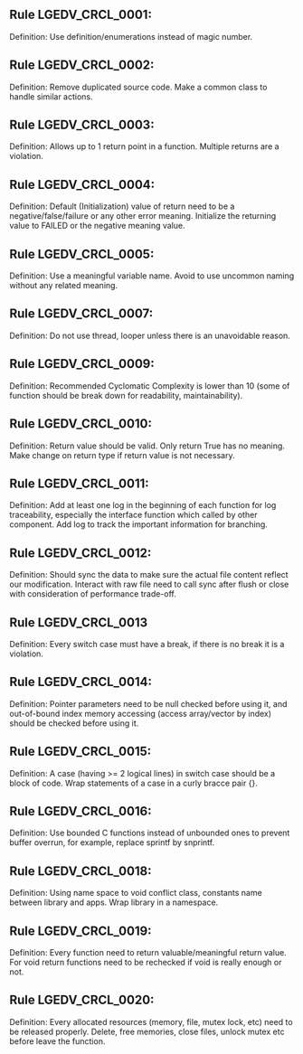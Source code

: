 ## Rule LGEDV_CRCL_0001:
Definition: Use definition/enumerations instead of magic number.

## Rule LGEDV_CRCL_0002:
Definition: Remove duplicated source code. Make a common class to handle similar actions.

## Rule LGEDV_CRCL_0003:
Definition: Allows up to 1 return point in a function. Multiple returns are a violation.

## Rule LGEDV_CRCL_0004:
Definition: Default (Initialization) value of return need to be a negative/false/failure or any other error meaning. Initialize the returning value to FAILED or the negative meaning value.

## Rule LGEDV_CRCL_0005:
Definition: Use a meaningful variable name. Avoid to use uncommon naming without any related meaning.

## Rule LGEDV_CRCL_0007:
Definition: Do not use thread, looper unless there is an unavoidable reason.

## Rule LGEDV_CRCL_0009:
Definition: Recommended Cyclomatic Complexity is lower than 10 (some of function should be break down for readability, maintainability).

## Rule LGEDV_CRCL_0010:
Definition: Return value should be valid. Only return True has no meaning. Make change on return type if return value is not necessary.

## Rule LGEDV_CRCL_0011:
Definition: Add at least one log in the beginning of each function for log traceability, especially the interface function which called by other component. Add log to track the important information for branching.

## Rule LGEDV_CRCL_0012:
Definition: Should sync the data to make sure the actual file content reflect our modification. Interact with raw file need to call sync after flush or close with consideration of performance trade-off.

## Rule LGEDV_CRCL_0013 
Definition: Every switch case must have a break, if there is no break it is a violation.

## Rule LGEDV_CRCL_0014:
Definition: Pointer parameters need to be null checked before using it, and out-of-bound index memory accessing (access array/vector by index) should be checked before using it.

## Rule LGEDV_CRCL_0015:
Definition: A case (having >= 2 logical lines) in switch case should be a block of code. Wrap statements of a case in a curly bracce pair {}.

## Rule LGEDV_CRCL_0016:
Definition: Use bounded C functions instead of unbounded ones to prevent buffer overrun, for example, replace sprintf by snprintf.

## Rule LGEDV_CRCL_0018:
Definition: Using name space to void conflict class, constants name between library and apps. Wrap library in a namespace.

## Rule LGEDV_CRCL_0019:
Definition: Every function need to return valuable/meaningful return value. For void return functions need to be rechecked if void is really enough or not. 

## Rule LGEDV_CRCL_0020:
Definition: Every allocated resources (memory, file, mutex lock, etc) need to be released properly. Delete, free memories, close files, unlock mutex etc before leave the function.